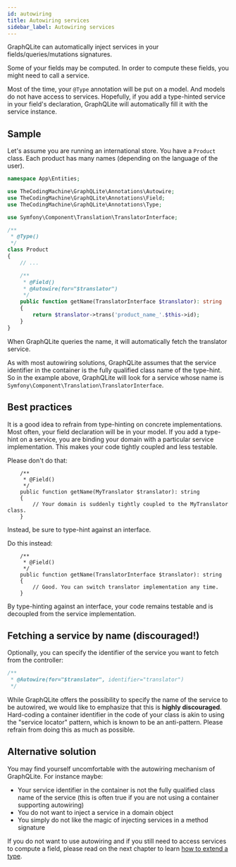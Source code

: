```yaml
---
id: autowiring
title: Autowiring services
sidebar_label: Autowiring services
---
```


GraphQLite can automatically inject services in your fields/queries/mutations signatures.

Some of your fields may be computed. In order to compute these fields, you might need to call a service.

Most of the time, your `@Type` annotation will be put on a model. And models do not have access to services.
Hopefully, if you add a type-hinted service in your field's declaration, GraphQLite will automatically fill it with
the service instance.

## Sample

Let's assume you are running an international store. You have a `Product` class. Each product has many names (depending
on the language of the user).

```php
namespace App\Entities;

use TheCodingMachine\GraphQLite\Annotations\Autowire;
use TheCodingMachine\GraphQLite\Annotations\Field;
use TheCodingMachine\GraphQLite\Annotations\Type;

use Symfony\Component\Translation\TranslatorInterface;

/**
 * @Type()
 */
class Product
{
    // ...

    /**
     * @Field()
     * @Autowire(for="$translator")
     */
    public function getName(TranslatorInterface $translator): string
    {
        return $translator->trans('product_name_'.$this->id);
    }
}
```

When GraphQLite queries the name, it will automatically fetch the translator service.

<div class="alert alert-warning">As with most autowiring solutions, GraphQLite assumes that the service identifier
in the container is the fully qualified class name of the type-hint. So in the example above, GraphQLite will 
look for a service whose name is <code>Symfony\Component\Translation\TranslatorInterface</code>.</div>

## Best practices

It is a good idea to refrain from type-hinting on concrete implementations.
Most often, your field declaration will be in your model. If you add a type-hint on a service, you are binding your domain
with a particular service implementation. This makes your code tightly coupled and less testable.

<div class="alert alert-error">
Please don't do that:

<pre><code>    /**
     * @Field()
     */
    public function getName(MyTranslator $translator): string
    {
        // Your domain is suddenly tightly coupled to the MyTranslator class.
    }
</code></pre>
</div>

Instead, be sure to type-hint against an interface.

<div class="alert alert-success">
Do this instead:

<pre><code>    /**
     * @Field()
     */
    public function getName(TranslatorInterface $translator): string
    {
        // Good. You can switch translator implementation any time.
    }
</code></pre>
</div>

By type-hinting against an interface, your code remains testable and is decoupled from the service implementation.

## Fetching a service by name (discouraged!)

Optionally, you can specify the identifier of the service you want to fetch from the controller:

```php
/**
 * @Autowire(for="$translator", identifier="translator")
 */
```

<div class="alert alert-error">While GraphQLite offers the possibility to specify the name of the service to be
autowired, we would like to emphasize that this is <strong>highly discouraged</strong>. Hard-coding a container
identifier in the code of your class is akin to using the "service locator" pattern, which is known to be an
anti-pattern. Please refrain from doing this as much as possible.</div>

## Alternative solution

You may find yourself uncomfortable with the autowiring mechanism of GraphQLite. For instance maybe:

- Your service identifier in the container is not the fully qualified class name of the service (this is often true if you are not using a container supporting autowiring)
- You do not want to inject a service in a domain object
- You simply do not like the magic of injecting services in a method signature

If you do not want to use autowiring and if you still need to access services to compute a field, please read on 
the next chapter to learn [how to extend a type](extend_type).
